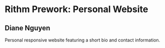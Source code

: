 # Rithm Prework: Personal Website
## Diane Nguyen

Personal responsive website featuring a short bio and contact information.
